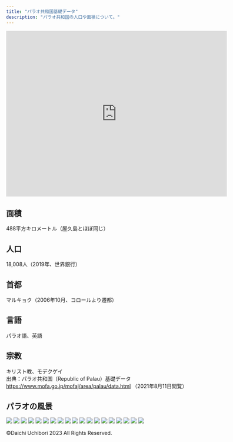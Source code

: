 ```yaml
---
title: "パラオ共和国基礎データ"
description: "パラオ共和国の人口や面積について。"
---
```


<iframe src="https://www.google.com/maps/embed?pb=!1m14!1m12!1m3!1d602221.5583172053!2d134.3083333255556!3d7.432407831275583!2m3!1f0!2f0!3f0!3m2!1i1024!2i768!4f13.1!5e0!3m2!1sja!2sjp!4v1686831934945!5m2!1sja!2sjp" width="600" height="450" style="border:0;" allowfullscreen="" loading="lazy" referrerpolicy="no-referrer-when-downgrade"></iframe>

## 面積
488平方キロメートル（屋久島とほぼ同じ）
## 人口
18,008人（2019年、世界銀行）
## 首都
マルキョク（2006年10月、コロールより遷都）
## 言語
パラオ語、英語
## 宗教
キリスト教、モデクゲイ  
出典：パラオ共和国（Republic of Palau）基礎データ
https://www.mofa.go.jp/mofaj/area/palau/data.html （2021年8月11日閲覧）

## パラオの風景

<img src="https://raw.githubusercontent.com/Daichi1983/research_interest_astro/main/src/content/docs/images/palau/s-1311.JPG">  
<img src="https://raw.githubusercontent.com/Daichi1983/research_interest_astro/main/src/content/docs/images/palau/s-1315.JPG">  
<img src="https://raw.githubusercontent.com/Daichi1983/research_interest_astro/main/src/content/docs/images/palau/s-1317.JPG">  
<img src="https://raw.githubusercontent.com/Daichi1983/research_interest_astro/main/src/content/docs/images/palau/s-1319.JPG">  
<img src="https://raw.githubusercontent.com/Daichi1983/research_interest_astro/main/src/content/docs/images/palau/s-1324.JPG">  
<img src="https://raw.githubusercontent.com/Daichi1983/research_interest_astro/main/src/content/docs/images/palau/s-1326.JPG">  
<img src="https://raw.githubusercontent.com/Daichi1983/research_interest_astro/main/src/content/docs/images/palau/s-1379.JPG">  
<img src="https://raw.githubusercontent.com/Daichi1983/research_interest_astro/main/src/content/docs/images/palau/s-1463.JPG">  
<img src="https://raw.githubusercontent.com/Daichi1983/research_interest_astro/main/src/content/docs/images/palau/s-1490.JPG">  
<img src="https://raw.githubusercontent.com/Daichi1983/research_interest_astro/main/src/content/docs/images/palau/s-1491.JPG">  
<img src="https://raw.githubusercontent.com/Daichi1983/research_interest_astro/main/src/content/docs/images/palau/s-1538.JPG">  
<img src="https://raw.githubusercontent.com/Daichi1983/research_interest_astro/main/src/content/docs/images/palau/s-1542.JPG">  
<img src="https://raw.githubusercontent.com/Daichi1983/research_interest_astro/main/src/content/docs/images/palau/s-1559.JPG">  
<img src="https://raw.githubusercontent.com/Daichi1983/research_interest_astro/main/src/content/docs/images/palau/s-1655.JPG">  
<img src="https://raw.githubusercontent.com/Daichi1983/research_interest_astro/main/src/content/docs/images/palau/s-1727.JPG">  
<img src="https://raw.githubusercontent.com/Daichi1983/research_interest_astro/main/src/content/docs/images/palau/s-1758.JPG">  
<img src="https://raw.githubusercontent.com/Daichi1983/research_interest_astro/main/src/content/docs/images/palau/s-1776.JPG">  
<img src="https://raw.githubusercontent.com/Daichi1983/research_interest_astro/main/src/content/docs/images/palau/s-1810.JPG">  
<img src="https://raw.githubusercontent.com/Daichi1983/research_interest_astro/main/src/content/docs/images/palau/s-1836.JPG">


©Daichi Uchibori 2023 All Rights Reserved.
